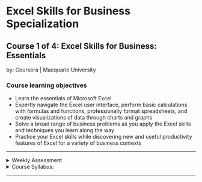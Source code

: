 # Excel Skills for Business Specialization

## Course 1 of 4: Excel Skills for Business: Essentials<br>
by: Coursera | Macquarie University<br>

### Course learning objectives
* Learn the essentials of Microsoft Excel
* Expertly navigate the Excel user interface, perform basic calculations with formulas and functions, professionally format spreadsheets, 
and create visualizations of data through charts and graphs
* Solve a broad range of business problems as you apply the Excel skills and techniques you learn along the way
* Practice your Excel skills while discovering new and useful productivity features of Excel for a variety of business contexts

<hr>
<details>
<summary>Weekly Assessment</summary>
  <br>
  <li><a href="https://1drv.ms/x/s!AjU6_8hHCMjkg07dQKkQdDxv4npq?e=PoqvBf">Week 1</a></li>
  <li><a href="https://1drv.ms/x/s!AjU6_8hHCMjkg1ExnBdb9ra0yYkc?e=acLesW">Week 2.1</a></li>
  <li><a href="https://1drv.ms/x/s!AjU6_8hHCMjkg1BUape1lOxHwhmS?e=hcngud">Week 2.2</a></li>
  <li><a href="https://1drv.ms/x/s!AjU6_8hHCMjkg02sv2n9UB3bs99o?e=Stdhex">Week 2.3</a></li>
  <li><a href="https://1drv.ms/x/s!AjU6_8hHCMjkg0-Z8UtotBQGbjOU?e=rkY9iD">Week 3</a></li>
  <li><a href="https://1drv.ms/x/s!AjU6_8hHCMjkg0qZF8KAOO0f0Bug?e=0ivgHF">Week 4</a></li>
  <li><a href="https://1drv.ms/x/s!AjU6_8hHCMjkg0mZxOP0ABf1HiN_?e=2Wvbd4">Week 5</a></li>
  <li><a href="https://1drv.ms/x/s!AjU6_8hHCMjkg0yTGHR54W3T1OBW?e=36iKuE">Week 6</a></li>
</details>

<details>
<summary>Course Syllabus:</summary>
<br>
<table border="1">
    <tr>
        <th>Week</th>
        <th>Syllabus</th>
        <th>Details</th>
    </tr>
    <tr>
        <td>1</td>
        <td>Taking Charge of Excel</td>
        <td><li>Describe key components of the Excel user interface</li> <li>Operate essential navigational controls</li> <li>Perform the basics of data entry in Excel</li><li>Explain basic Excel terminology</li></td>
    </tr>
    <tr>
        <td>2</td>
        <td>Performing Calculations</td>
      <td><li>Explain the syntax of basic formulas and functions</li> <li>Use formulas and functions to perform simple calculations</li> <li>Describe the difference between relative and absolute cell references</li></td>
    </tr>
    <tr>
        <td>3</td>
        <td>Formatting</td>
        <td><li>Give examples of key formatting tools and their uses in Excel</li> <li>Modify spreadsheets with Excel styles and themes</li> <li>Explain the use of number formatting in Excel</li> <li>Format a raw data sheet using Excel formatting tools</li></td>
    </tr>
    <tr>
        <td>4</td>
        <td>Working with Data</td>
        <td><li>Manage rows, columns, and worksheets</li> <li>Identify, retrieve and change data in spreadsheets</li> <li>Explain how to operate Conditional Formatting in Excel</li> <li>Use the conditional formatting tool to highlight specific data</li></td>
    </tr>
    <tr>
        <td>5</td>
        <td>Printing</td>
        <td><li>Identify the key printing tools and options in Excel</li> <li>Optimise a spreadsheet for printing</li> <li>Create a spreadsheet for printing with repeating elements</li></td>
    </tr>
    <tr>
        <td>6</td>
        <td>Charts</td>
        <td><li>Describe basic chart types in Excel</li> <li>Produce basic charts in Excel</li> <li>Modify charts in Excel</li></td>
    </tr>
</table>
</details>
<hr>
